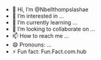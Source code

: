 - 👋 Hi, I’m @Nbellthompslashae
- 👀 I’m interested in ...
- 🌱 I’m currently learning ...
- 💞️ I’m looking to collaborate on ...
- 📫 How to reach me ...
- 😄 Pronouns: ...
- ⚡ Fun fact: Fun.Fact.com.hub

<!---
Nbellthompslashae/Nbellthompslashae is a ✨ special ✨ repository because its `README.md` (this file) appears on your GitHub profile.
You can click the Preview link to take a look at your changes.
--->
